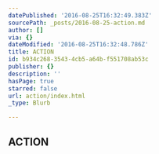 ```yaml
---
datePublished: '2016-08-25T16:32:49.383Z'
sourcePath: _posts/2016-08-25-action.md
author: []
via: {}
dateModified: '2016-08-25T16:32:48.786Z'
title: ACTION
id: b934c268-3543-4cb5-a64b-f551708ab53c
publisher: {}
description: ''
hasPage: true
starred: false
url: action/index.html
_type: Blurb

---
```

## ACTION